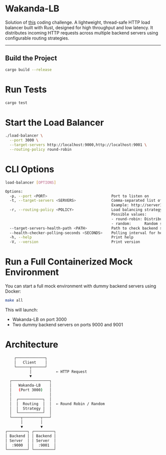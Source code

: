 # Wakanda-LB
Solution of [this](https://codingchallenges.fyi/challenges/challenge-load-balancer/) coding challenge.
A lightweight, thread-safe HTTP load balancer built with Rust, designed for high throughput and low latency. It distributes incoming HTTP requests across multiple backend servers using configurable routing strategies.

---

## Build the Project

```bash
cargo build --release
```

# Run Tests
```bash
cargo test
```

# Start the Load Balancer
```bash
./load-balancer \
  --port 3000 \
  --target-servers http://localhost:9000,http://localhost:9001 \
  --routing-policy round-robin
```

# CLI Options
```bash
load-balancer [OPTIONS]

Options:
  -p, --port <PORT>                             Port to listen on
  -t, --target-servers <SERVERS>                Comma-separated list of backend servers
                                                Example: http://server1:8000,http://server2:8000
  -r, --routing-policy <POLICY>                 Load balancing strategy [default: round-robin]
                                                Possible values:
                                                - round-robin: Distribute requests evenly
                                                - random:      Random server selection
  --target-servers-health-path <PATH>           Path to check backend server health [default: /health]
  --health-checker-polling-seconds <SECONDS>    Polling interval for health checks in seconds [default: 10]
  -h, --help                                    Print help
  -V, --version                                 Print version

```

# Run a Full Containerized Mock Environment
You can start a full mock environment with dummy backend servers using Docker:
```bash
make all
```
This will launch:

- Wakanda-LB on port 3000
- Two dummy backend servers on ports 9000 and 9001

# Architecture
```bash
    ┌─────────────┐
    │   Client    │
    └──────┬──────┘
           │           ← HTTP Request
           ▼
  ┌─────────────────┐
  │   Wakanda-LB    │
  │   (Port 3000)   │
  │                 │
  │  ┌───────────┐  │
  │  │  Routing  │  │  ← Round Robin / Random
  │  │  Strategy │  │
  │  └───────────┘  │
  └────┬────────┬───┘
       │        │
       ▼        ▼
┌─────────┐ ┌─────────┐
│ Backend │ │ Backend │
│ Server  │ │ Server  │
│  :9000  │ │  :9001  │
└─────────┘ └─────────┘

```


